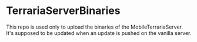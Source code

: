 # TerrariaServerBinaries

This repo is used only to upload the binaries of the MobileTerrariaServer. It's supposed to be updated when an update is pushed on the vanilla server.
